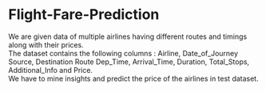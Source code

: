 # Flight-Fare-Prediction

We are given data of multiple airlines having different routes and timings along with their prices.<br>
The dataset contains the following columns : Airline, Date_of_Journey Source, Destination Route Dep_Time, Arrival_Time, Duration, Total_Stops, Additional_Info and Price.<br>
We have to mine insights and predict the price of the airlines in test dataset.
